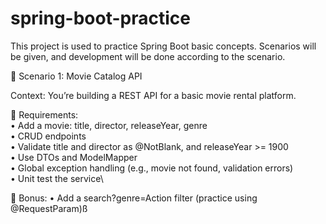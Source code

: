 # spring-boot-practice

This project is used to practice Spring Boot basic concepts.
Scenarios will be given,
and development will be done according to the scenario.

🔁 Scenario 1: Movie Catalog API

Context: You’re building a REST API for a basic movie rental platform.

📌 Requirements:\
•	Add a movie: title, director, releaseYear, genre\
•	CRUD endpoints\
•	Validate title and director as @NotBlank, and releaseYear >= 1900\
•	Use DTOs and ModelMapper\
•	Global exception handling (e.g., movie not found, validation errors)\
•	Unit test the service\

🧪 Bonus:
•	Add a search?genre=Action filter (practice using @RequestParam)ß